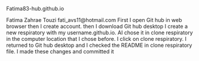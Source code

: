 <h> Fatima83-hub.github.io
<p> Fatima Zahrae Touzi
fati_avs11@hotmail.com
First I open Git hub in web browser then I create account. then I download Git hub desktop
I create a new respiratory with my username.github.io. 
AI chose it in clone respiratory in the computer location that I chose before.
I click on clone respiratory. 
I returned to Git hub desktop and I checked the README in clone respiratory file.
I made these changes and committed it</p>
